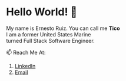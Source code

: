# Hello World! 👋

My name is Ernesto Ruiz. You can call me **Tico** \
I am a former United States Marine \
turned Full Stack Software Engineer.


📫 Reach Me At: 
   1. [LinkedIn](https://www.linkedin.com/in/ernesto-javier-ruiz/)
   2. [Email](mailto:ernesto.j.ruiz22@gmail.com)
